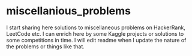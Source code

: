 # miscellanious_problems

I start sharing here solutions to miscellaneous problems on HackerRank, LeetCode etc. I can enrich here by some Kaggle projects or solutions
to some competitions in time. I will edit readme when I update the nature of the problems or things like that.
